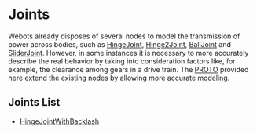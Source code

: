 # Joints

Webots already disposes of several nodes to model the transmission of power across bodies, such as [HingeJoint](../reference/hingejoint.md),
[Hinge2Joint](../reference/hinge2joint.md), [BallJoint](../reference/balljoint.md) and [SliderJoint](../reference/sliderjoint.md). 
However, in some instances it is necessary to more accurately describe the real behavior by taking into consideration factors like, for 
example, the clearance among gears in a drive train. The [PROTO](../reference/proto.md) provided here extend the existing nodes by allowing 
more accurate modeling.

## Joints List

- [HingeJointWithBacklash](hingejoint-with-backlash.md)
